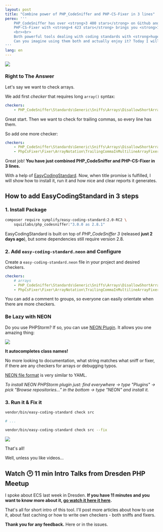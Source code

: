 ```yaml
---
layout: post
title: "Combine power of PHP_CodeSniffer and PHP-CS-Fixer in 3 lines"
perex: '''
    PHP_CodeSniffer has over <strong>3 400 stars</strong> on Github and <strong>210 default sniffs</strong>,
    PHP-CS-Fixer with <strong>4 423 stars</strong> brings you <strong>142 fixers</strong>.
    <br><br>
    Both powerful tools dealing with coding standards with <strong>huge communities behind them</strong>.
    Can you imagine using them both and actually enjoy it? Today I will show you how.
'''
lang: en
---
```


<div class="text-center">
    <img src="/../../../../assets/images/posts/2017/easy-coding-standard-intro/together.png" class="thumbnail">
</div>


### Right to The Answer

Let's say we want to check arrays.  

We add first *checker* that requires long `array()` syntax:

```yaml
checkers:
    - PHP_CodeSniffer\Standards\Generic\Sniffs\Arrays\DisallowShortArraySyntaxSniff
```


Great start. Then we want to check for trailing commas, so every line has them.

So add one more checker:

```yaml
checkers:
    - PHP_CodeSniffer\Standards\Generic\Sniffs\Arrays\DisallowShortArraySyntaxSniff
    - PhpCsFixer\Fixer\ArrayNotation\TrailingCommaInMultilineArrayFixer
```

Great job! **You have just combined PHP_CodeSniffer and PHP-CS-Fixer in 3 lines.**

With a help of [EasyCodingStandard](https://github.com/Symplify/EasyCodingStandard). Now, when title promise is fulfilled, 
I will show how to install it, run it and how nice and clear reports it generates.   

## How to add EasyCodingStandard in 3 steps   

### 1. Install Package

```bash
composer require symplify/easy-coding-standard:2.0-RC2 \
    squizlabs/php_codesniffer:"3.0.0 as 2.8.1"
```

EasyCodingStandard is built on top of *PHP_CodeSniffer 3* (released **just 2 days ago**), 
but some dependencies still require version 2.8. 


### 2. Add `easy-coding-standard.neon` and Configure

Create a `easy-coding-standard.neon` file in your project and desired checkers.
 
```yaml
checkers:
    # arrays
    - PHP_CodeSniffer\Standards\Generic\Sniffs\Arrays\DisallowShortArraySyntaxSniff
    - PhpCsFixer\Fixer\ArrayNotation\TrailingCommaInMultilineArrayFixer
```

You can add a comment to groups, so everyone can easily orientate when there are more checkers.


### Be Lazy with NEON

Do you use PHPStorm? If so, you can use [NEON Plugin](https://plugins.jetbrains.com/plugin/7060-neon-support). It allows you one amazing thing:

<div class="text-center">
    <img src="/../../../../assets/images/posts/2017/easy-coding-standard-intro/neon-autocomplete.gif" class="thumbnail">
</div>


**It autocompletes class names!**

No more looking to documentation, what string matches what sniff or fixer, if there are any checkers for arrays or debugging typos.

[NEON file format](https://ne-on.org/) is very similar to YAML.
 
*To install NEON PHPStorm plugin just: find everywhere → type "Plugins" → pick "Browse repositories..." in the bottom → type "NEON" and install it.*  

### 3. Run it & Fix it

```bash
vendor/bin/easy-coding-standard check src

# ...

vendor/bin/easy-coding-standard check src --fix
```

<div class="text-center">
    <img src="/../../../../assets/images/posts/2017/easy-coding-standard-intro/run-and-fix.gif" class="thumbnail">
</div>


That's all!


Well, unless you like videos...

## Watch 🕑 11 min Intro Talks from Dresden PHP Meetup

I spoke about ECS last week in Dresden. **If you have 11 minutes and you want to know more about it, [go watch it here it here](https://www.facebook.com/pehapkari/videos/vl.1877987242460289/1321227224593751/?type=1).**

That's all for short intro of this tool. I'll post more articles about how to use it, about fast caching or how to write own checkers - both sniffs and fixers. 

**Thank you for any feedback.** Here or in the issues.
